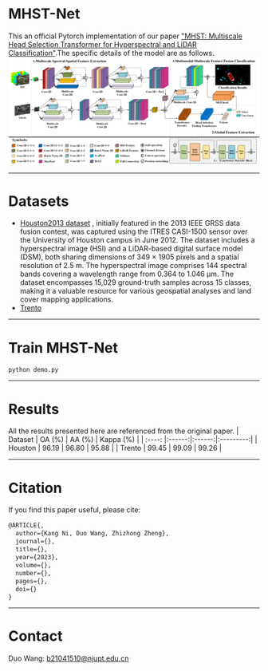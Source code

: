 # MHST-Net
This an official Pytorch implementation of our paper ["MHST: Multiscale Head Selection Transformer for Hyperspectral and LiDAR Classification"]().The specific details of the model are as follows.
![MHST-Net](./figure/MHST-Net.png)
****
# Datasets
- [Houston2013 dataset](https://hyperspectral.ee.uh.edu/?page_id=459)
, initially featured in the 2013 IEEE GRSS data fusion contest, was captured using the ITRES CASI-1500 sensor over the University of Houston campus in June 2012. The dataset includes a hyperspectral image (HSI) and a LiDAR-based digital surface model (DSM), both sharing dimensions of 349 × 1905 pixels and a spatial resolution of 2.5 m. The hyperspectral image comprises 144 spectral bands covering a wavelength range from 0.364 to 1.046 μm. The dataset encompasses 15,029 ground-truth samples across 15 classes, making it a valuable resource for various geospatial analyses and land cover mapping applications.
- [Trento](https://github.com/danfenghong/IEEE_GRSL_EndNet/blob/master/README.md)
****
# Train MHST-Net
``` 
python demo.py
``` 
****
# Results
All the results presented here are referenced from the original paper.
| Dataset | OA (%) | AA (%) | Kappa (%) |
| :----: |:------:|:------:|:---------:|
| Houston  | 96.19  | 96.80  |   95.88   |
| Trento  | 99.45  | 99.09  |   99.26   |
****
# Citation
If you find this paper useful, please cite:
``` 
@ARTICLE{,
  author={Kang Ni, Duo Wang, Zhizhong Zheng},
  journal={}, 
  title={}, 
  year={2023},
  volume={},
  number={},
  pages={},
  doi={}
}
```
****
# Contact
Duo Wang: [b21041510@njupt.edu.cn](b21041510@njupt.edu.cn)
